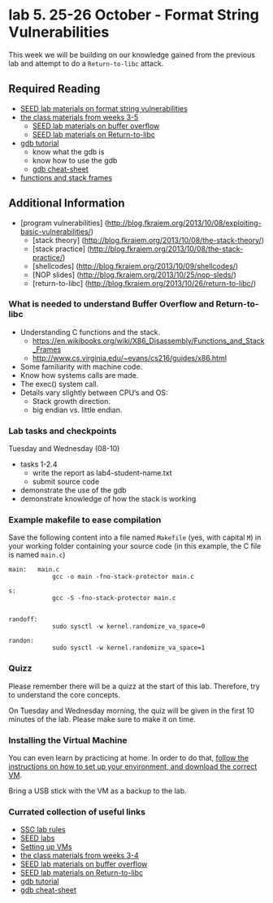 # lab 5. 25-26 October - Format String Vulnerabilities

This week we will be building on our knowledge gained from the previous lab and attempt to do a `Return-to-libc` attack.

## Required Reading
- [SEED lab materials on format string vulnerabilities](http://www.cis.syr.edu/~wedu/seed/Labs/Vulnerability/Format_String/)
- [the class materials from weeks 3-5](http://staff.cs.upt.ro/~marius/curs/sec/index.html)
  - [SEED lab materials on buffer overflow](http://www.cis.syr.edu/~wedu/seed/Labs_12.04/Vulnerability/Buffer_Overflow/)
  - [SEED lab materials on Return-to-libc](http://www.cis.syr.edu/~wedu/seed/Labs_12.04/Vulnerability/Return_to_libc/)
- [gdb tutorial](https://www.youtube.com/watch?v=sCtY--xRUyI)
	- know what the gdb is
	- know how to use the gdb
	- [gdb cheat-sheet](http://darkdust.net/files/GDB%20Cheat%20Sheet.pdf)
- [functions and stack frames](https://en.wikibooks.org/wiki/X86_Disassembly/Functions_and_Stack_Frames)

## Additional Information 
- [program vulnerabilities] (http://blog.fkraiem.org/2013/10/08/exploiting-basic-vulnerabilities/)
   - [stack theory] (http://blog.fkraiem.org/2013/10/08/the-stack-theory/)
   - [stack practice] (http://blog.fkraiem.org/2013/10/08/the-stack-practice/)
   - [shellcodes] (http://blog.fkraiem.org/2013/10/09/shellcodes/)
   - [NOP slides] (http://blog.fkraiem.org/2013/10/25/nop-sleds/)
   - [return-to-libc] (http://blog.fkraiem.org/2013/10/26/return-to-libc/)

### What is needed to understand Buffer Overflow and Return-to-libc 
- Understanding C functions and the stack.
	- https://en.wikibooks.org/wiki/X86_Disassembly/Functions_and_Stack_Frames
	- http://www.cs.virginia.edu/~evans/cs216/guides/x86.html
- Some familiarity with machine code.
- Know how systems calls are made. 
- The exec() system call.
- Details vary slightly between CPU’s and OS:
  - Stack growth direction.
  - big endian vs. little endian.

### Lab tasks and checkpoints
Tuesday and Wednesday (08-10)
- tasks 1-2.4
	- write the report as lab4-student-name.txt
	- submit source code
- demonstrate the use of the gdb
- demonstrate knowledge of how the stack is working

### Example makefile to ease compilation
Save the following content into a file named `Makefile` (yes, with capital `M`) in your working folder containing your source code (in this example, the C file is named `main.c`)
```
main:	main.c
			gcc -o main -fno-stack-protector main.c

s:
			gcc -S -fno-stack-protector main.c


randoff:
			sudo sysctl -w kernel.randomize_va_space=0

randon:
			sudo sysctl -w kernel.randomize_va_space=1	
```

### Quizz

Please remember there will be a quizz at the start of this lab. Therefore, try to understand the core concepts.

On Tuesday and Wednesday morning, the quiz will be given in the first 10 minutes of the lab. 
Please make sure to make it on time. 

### Installing the Virtual Machine

You can even learn by practicing at home. In order to do that, [follow the instructions on how to set up your environment, and download the correct VM](https://github.com/SSC-2016/lab-rules/blob/master/README.md#general-workflow).

Bring a USB stick with the VM as a backup to the lab.

### Currated collection of useful links
- [SSC lab rules](https://github.com/SSC-2016/lab-rules)
- [SEED labs](http://www.cis.syr.edu/~wedu/seed/labs.html)
- [Setting up VMs](http://www.cis.syr.edu/~wedu/seed/lab_env.html)
- [the class materials from weeks 3-4](http://staff.cs.upt.ro/~marius/curs/sec/index.html)
- [SEED lab materials on buffer overflow](http://www.cis.syr.edu/~wedu/seed/Labs_12.04/Vulnerability/Buffer_Overflow/)
- [SEED lab materials on Return-to-libc](http://www.cis.syr.edu/~wedu/seed/Labs_12.04/Vulnerability/Return_to_libc/)
- [gdb tutorial](https://www.youtube.com/watch?v=sCtY--xRUyI)
- [gdb cheat-sheet](http://darkdust.net/files/GDB%20Cheat%20Sheet.pdf)
